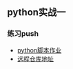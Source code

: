 ## python实战一

### 练习push

- [python脚本作业](/test_python/demo.py)
- [远程仓库地址](https://github.com/lvlv108/hogwarts)